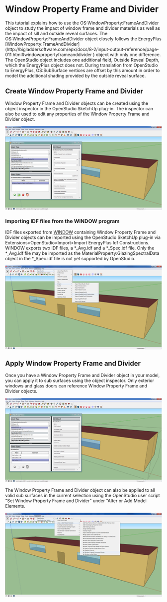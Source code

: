 <h1>Window Property Frame and Divider</h1>
This tutorial explains how to use the OS:WindowProperty:FrameAndDivider object to study the impact of window frame and divider materials as well as the impact of sill and outside reveal surfaces. The OS:WindowProperty:FrameAndDivider object closely follows the EnergyPlus [WindowProperty:FrameAndDivider](http://bigladdersoftware.com/epx/docs/8-2/input-output-reference/page-011.html#windowpropertyframeanddivider
) object with only one difference.  The OpenStudio object includes one additional field, Outside Reveal Depth, which the EnergyPlus object does not.  During translation from OpenStudio to EnergyPlus, OS:SubSurface vertices are offset by this amount in order to model the additional shading provided by the outside reveal surface.

## Create Window Property Frame and Divider 
Window Property Frame and Divider objects can be created using the object inspector in the OpenStudio SketchUp plug-in. The inspector can also be used to edit any properties of the Window Property Frame and Divider object.

![Add Window Property Frame and Divider](img/tutorials/windowproperty_frameanddivider1.jpg)

### Importing IDF files from the WINDOW program
IDF files exported from [WINDOW](http://windows.lbl.gov/software/window/window.html) containing Window Property Frame and Divider objects can be imported using the OpenStudio SketchUp plug-in via Extensions>OpenStudio>Import>Import EnergyPlus Idf Constructions.  WINDOW exports two IDF files, a *_Avg.idf and a *_Spec.idf file. Only the *_Avg.idf file may be imported as the MaterialProperty:GlazingSpectralData object in the *_Spec.idf file is not yet supported by OpenStudio.

![Import Window Property Frame and Divider](img/tutorials/windowproperty_frameanddivider2.jpg)

## Apply Window Property Frame and Divider
Once you have a Window Property Frame and Divider object in your model, you can apply it to sub surfaces using the object inspector.  Only exterior windows and glass doors can reference Window Property Frame and Divider objects.

![Set Window Property Frame and Divider](img/tutorials/windowproperty_frameanddivider3.jpg)

The Window Property Frame and Divider object can also be applied to all valid sub surfaces in the current selection using the OpenStudio user script "Set Window Property Frame and Divider" under "Alter or Add Model Elements.

![Add Window Property Frame and Divider Script](img/tutorials/windowproperty_frameanddivider4.jpg)



